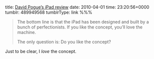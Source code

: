 title: [David Pogue’s iPad review](http://www.nytimes.com/2010/04/01/technology/personaltech/01pogue.html?ref=technology)
date: 2010-04-01
time: 23:20:56+0000
tumblr: 489949568
tumblrType: link
%%%

> The bottom line is that the iPad has been designed and built by a bunch of perfectionists. If you like the concept, you’ll love the machine.
> 
> The only question is: Do you like the concept?

Just to be clear, I *love* the concept.
